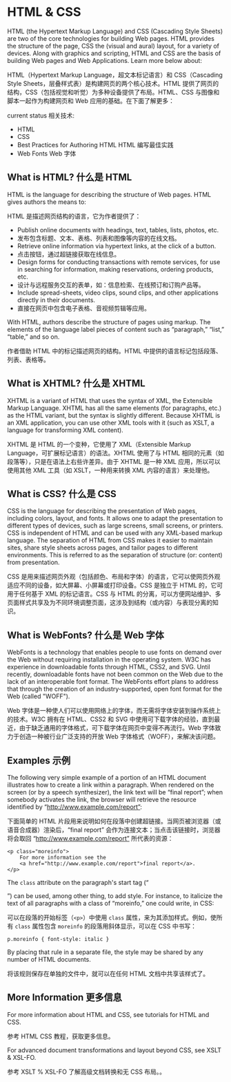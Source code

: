 HTML & CSS
=========

HTML (the Hypertext Markup Language) and CSS (Cascading Style Sheets) are two of the core technologies for building Web pages. HTML provides the structure of the page, CSS the (visual and aural) layout, for a variety of devices. Along with graphics and scripting, HTML and CSS are the basis of building Web pages and Web Applications. Learn more below about:

HTML（Hypertext Markup Language，超文本标记语言）和 CSS（Cascading Style Sheets，层叠样式表）是构建网页的两个核心技术。HTML 提供了网页的结构，CSS（包括视觉和听觉）为多种设备提供了布局。HTML、CSS 与图像和脚本一起作为构建网页和 Web 应用的基础。在下面了解更多：

current status 相关技术:

+ HTML
+ CSS
+ Best Practices for Authoring HTML HTML 编写最佳实践
+ Web Fonts Web 字体

What is HTML? 什么是 HTML
-------------

HTML is the language for describing the structure of Web pages. HTML gives authors the means to:

HTML 是描述网页结构的语言，它为作者提供了：

+ Publish online documents with headings, text, tables, lists, photos, etc.
+ 发布包含标题、文本、表格、列表和图像等内容的在线文档。
+ Retrieve online information via hypertext links, at the click of a button.
+ 点击按钮，通过超链接获取在线信息。
+ Design forms for conducting transactions with remote services, for use in searching for information, making reservations, ordering products, etc.
+ 设计与远程服务交互的表单，如：信息检索、在线预订和订购产品等。
+ Include spread-sheets, video clips, sound clips, and other applications directly in their documents.
+ 直接在网页中包含电子表格、音视频剪辑等应用。

With HTML, authors describe the structure of pages using markup. The elements of the language label pieces of content such as “paragraph,” “list,” “table,” and so on.

作者借助 HTML 中的标记描述网页的结构。HTML 中提供的语言标记包括段落、列表、表格等。

What is XHTML? 什么是 XHTML
--------------

XHTML is a variant of HTML that uses the syntax of XML, the Extensible Markup Language. XHTML has all the same elements (for paragraphs, etc.) as the HTML variant, but the syntax is slightly different. Because XHTML is an XML application, you can use other XML tools with it (such as XSLT, a language for transforming XML content).

XHTML 是 HTML 的一个变种，它使用了 XML（Extensible Markup Language，可扩展标记语言）的语法。XHTML 使用了与 HTML 相同的元素（如段落等），只是在语法上右些许差异。由于 XHTML 是一种 XML 应用，所以可以使用其他 XML 工具（如 XSLT，一种用来转换 XML 内容的语言）来处理他。

What is CSS? 什么是 CSS
------------

CSS is the language for describing the presentation of Web pages, including colors, layout, and fonts. It allows one to adapt the presentation to different types of devices, such as large screens, small screens, or printers. CSS is independent of HTML and can be used with any XML-based markup language. The separation of HTML from CSS makes it easier to maintain sites, share style sheets across pages, and tailor pages to different environments. This is referred to as the separation of structure (or: content) from presentation.

CSS 是用来描述网页外观（包括颜色、布局和字体）的语言，它可以使网页外观适应不同的设备，如大屏幕、小屏幕或打印设备。CSS 是独立于 HTML 的，它可用于任何基于 XML 的标记语言。CSS 与 HTML 的分离，可以方便网站维护、多页面样式共享及为不同环境调整页面，这涉及到结构（或内容）与表现分离的知识。

What is WebFonts? 什么是 Web 字体
-----------------

WebFonts is a technology that enables people to use fonts on demand over the Web without requiring installation in the operating system. W3C has experience in downloadable fonts through HTML, CSS2, and SVG. Until recently, downloadable fonts have not been common on the Web due to the lack of an interoperable font format. The WebFonts effort plans to address that through the creation of an industry-supported, open font format for the Web (called "WOFF").

Web 字体是一种使人们可以使用网络上的字体，而无需将字体安装到操作系统上的技术。W3C 拥有在 HTML、CSS2 和 SVG 中使用可下载字体的经验，直到最近，由于缺乏通用的字体格式，可下载字体在网页中变得不再流行。Web 字体致力于创造一种被行业广泛支持的开放 Web 字体格式（WOFF），来解决该问题。

Examples 示例
--------

The following very simple example of a portion of an HTML document illustrates how to create a link within a paragraph. When rendered on the screen (or by a speech synthesizer), the link text will be “final report”; when somebody activates the link, the browser will retrieve the resource identified by “http://www.example.com/report”:

下面简单的 HTML 片段用来说明如何在段落中创建超链接。当网页被浏览器（或语音合成器）渲染后，“final report” 会作为连接文本；当点击该链接时，浏览器将会取回 “http://www.example.com/report” 所代表的资源：

	<p class="moreinfo">
		For more information see the
		<a href="http://www.example.com/report">final report</a>.
	</p>

The `class` attribute on the paragraph's start tag (“<p>”) can be used, among other thing, to add style. For instance, to italicize the text of all paragraphs with a class of “moreinfo,” one could write, in CSS:

可以在段落的开始标签（`<p>`）中使用 `class` 属性，来为其添加样式。例如，使所有 `class` 属性包含 `moreinfo` 的段落用斜体显示，可以在 CSS 中书写：

	p.moreinfo { font-style: italic }

By placing that rule in a separate file, the style may be shared by any number of HTML documents.

将该规则保存在单独的文件中，就可以在任何 HTML 文档中共享该样式了。

More Information 更多信息
----------------

For more information about HTML and CSS, see tutorials for HTML and CSS.

参考 HTML CSS 教程，获取更多信息。

For advanced document transformations and layout beyond CSS, see XSLT & XSL-FO.

参考 XSLT % XSL-FO 了解高级文档转换和无 CSS 布局。。